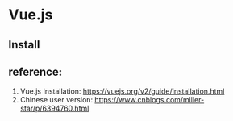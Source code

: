 # Vue.js


## Install

## reference:
1. Vue.js Installation: https://vuejs.org/v2/guide/installation.html
2. Chinese user version: https://www.cnblogs.com/miller-star/p/6394760.html
